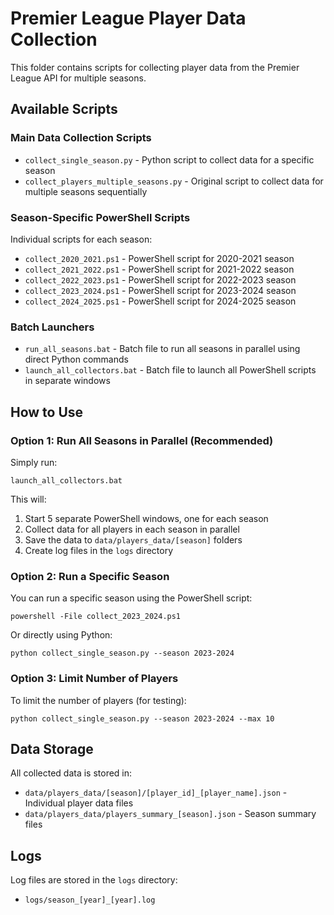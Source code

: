 # Premier League Player Data Collection

This folder contains scripts for collecting player data from the Premier League API for multiple seasons.

## Available Scripts

### Main Data Collection Scripts

- `collect_single_season.py` - Python script to collect data for a specific season
- `collect_players_multiple_seasons.py` - Original script to collect data for multiple seasons sequentially

### Season-Specific PowerShell Scripts

Individual scripts for each season:
- `collect_2020_2021.ps1` - PowerShell script for 2020-2021 season
- `collect_2021_2022.ps1` - PowerShell script for 2021-2022 season
- `collect_2022_2023.ps1` - PowerShell script for 2022-2023 season
- `collect_2023_2024.ps1` - PowerShell script for 2023-2024 season
- `collect_2024_2025.ps1` - PowerShell script for 2024-2025 season

### Batch Launchers

- `run_all_seasons.bat` - Batch file to run all seasons in parallel using direct Python commands
- `launch_all_collectors.bat` - Batch file to launch all PowerShell scripts in separate windows

## How to Use

### Option 1: Run All Seasons in Parallel (Recommended)

Simply run:
```
launch_all_collectors.bat
```

This will:
1. Start 5 separate PowerShell windows, one for each season
2. Collect data for all players in each season in parallel
3. Save the data to `data/players_data/[season]` folders
4. Create log files in the `logs` directory

### Option 2: Run a Specific Season

You can run a specific season using the PowerShell script:
```
powershell -File collect_2023_2024.ps1
```

Or directly using Python:
```
python collect_single_season.py --season 2023-2024
```

### Option 3: Limit Number of Players

To limit the number of players (for testing):
```
python collect_single_season.py --season 2023-2024 --max 10
```

## Data Storage

All collected data is stored in:
- `data/players_data/[season]/[player_id]_[player_name].json` - Individual player data files
- `data/players_data/players_summary_[season].json` - Season summary files

## Logs

Log files are stored in the `logs` directory:
- `logs/season_[year]_[year].log` 
